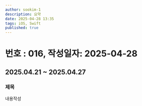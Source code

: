 ```yaml
---
author: sookim-1
description: 요약
date: 2025-04-28 13:35
tags: iOS, Swift
published: true
---
```

# 번호 : 016, 작성일자: 2025-04-28
## 2025.04.21 ~ 2025.04.27
### 제목
내용작성
